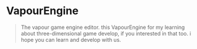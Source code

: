 # VapourEngine

> The vapour game engine editor. this VapourEngine for my learning about three-dimensional game develop, if you interested in that too. i hope you can learn and develop with us.